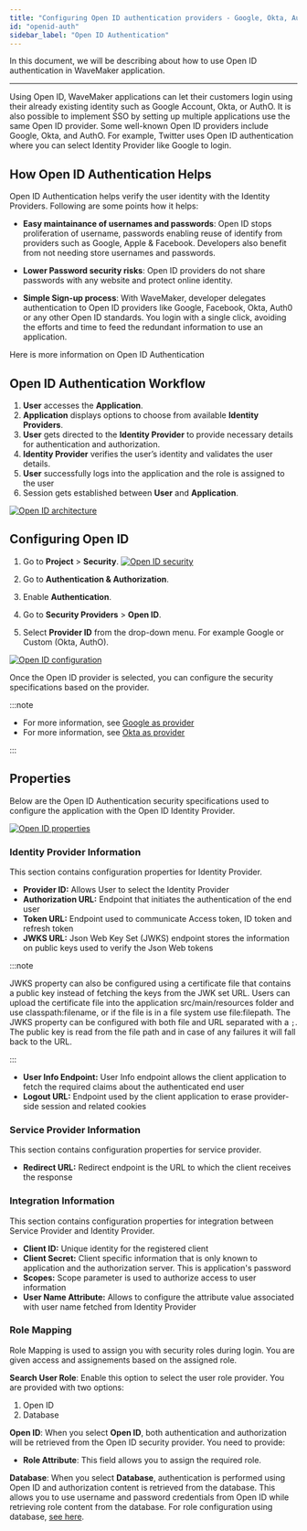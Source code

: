 ```yaml
---
title: "Configuring Open ID authentication providers - Google, Okta, Auth0"
id: "openid-auth"
sidebar_label: "Open ID Authentication"
---
```


In this document, we will be describing about how to use Open ID authentication in WaveMaker application.

---

Using Open ID, WaveMaker applications can let their customers login using their already existing identity such as Google Account, Okta, or AuthO. It is also possible to implement SSO by setting up multiple applications use the same Open ID provider. Some well-known Open ID providers include Google, Okta, and AuthO. For example, Twitter uses Open ID authentication where you can select Identity Provider like Google to login.

## How Open ID Authentication Helps

Open ID Authentication helps verify the user identity with the Identity Providers. Following are some points how it helps:

- **Easy maintainance of usernames and passwords**: Open ID stops proliferation of username, passwords enabling reuse of identify from providers such as Google, Apple & Facebook. Developers also benefit from not needing store usernames and passwords.

- **Lower Password security risks**: Open ID providers do not share passwords with any website and protect online identity.

- **Simple Sign-up process**: With WaveMaker, developer delegates authentication to Open ID providers like Google, Facebook, Okta, Auth0 or any other Open ID standards. You login with a single click, avoiding the efforts and time to feed the redundant information to use an application.

Here is more information on Open ID Authentication

## Open ID Authentication Workflow 

1. **User** accesses the **Application**.
2. **Application** displays options to choose from available **Identity Providers**.
3. **User** gets directed to the **Identity Provider** to provide necessary details for authentication and authorization.
4. **Identity Provider** verifies the user’s identity and validates the user details. 
5. **User** successfully logs into the application and the role is assigned to the user
6. Session gets established between **User** and **Application**.

[![Open ID architecture](/learn/assets/OpenID_Architecture.png)](/learn/assets/OpenID_Architecture.png)

## Configuring Open ID

1. Go to **Project** > **Security**.
[![Open ID security](/learn/assets/wm_openid_f_1.png)](/learn/assets/wm_openid_f_1.png)

2. Go to **Authentication & Authorization**.

3. Enable **Authentication**.

4. Go to **Security Providers** > **Open ID**.

5. Select **Provider ID** from the drop-down menu. For example Google or Custom (Okta, AuthO).

[![Open ID configuration](/learn/assets/wm_openid_f_2.png)](/learn/assets/wm_openid_f_2.png)

Once the Open ID provider is selected, you can configure the security specifications based on the provider.

:::note

- For more information, see [Google as provider](/learn/how-tos/implement-openid-google-provider) 
- For more information, see [Okta as provider](/learn/how-tos/implement-openid-okta-provider)

::: 

## Properties

Below are the Open ID Authentication security specifications used to configure the application with the Open ID Identity Provider.

[![Open ID properties](/learn/assets/wm_openid_f_3.png)](/learn/assets/wm_openid_f_3.png)

### Identity Provider Information

This section contains configuration properties for Identity Provider.

- **Provider ID:** Allows User to select the Identity Provider
- **Authorization URL:** Endpoint that initiates the authentication of the end user
- **Token URL:** Endpoint used to communicate Access token, ID token and refresh token
- **JWKS URL:** Json Web Key Set (JWKS) endpoint stores the information on public keys used to verify the Json Web tokens
  
:::note

JWKS property can also be configured using a certificate file that contains a public key instead of fetching the keys from the JWK set URL. Users can upload the certificate file into the application src/main/resources folder and use classpath:filename, or if the file is in a file system use file:filepath.
The JWKS property can be configured with both file and URL separated with a `;`. The public key is read from the file path and in case of any failures it will fall back to the URL.

:::

- **User Info Endpoint:** User Info endpoint allows the client application to fetch the required claims about the authenticated end user
- **Logout URL:** Endpoint used by the client application to erase provider-side session and related cookies

### Service Provider Information

This section contains configuration properties for service provider. 

- **Redirect URL:** Redirect endpoint is the URL to which the client receives the response

### Integration Information

This section contains configuration properties for integration between Service Provider and Identity Provider. 

- **Client ID:** Unique identity for the registered client
- **Client Secret:** Client specific information that is only known to application and the authorization server. This is application's password
- **Scopes:** Scope parameter is used to authorize access to user information
- **User Name Attribute:** Allows to configure the attribute value associated with user name fetched from Identity Provider

### Role Mapping

Role Mapping is used to assign you with security roles during login. You are given access and assignements based on the assigned role.

**Search User Role**: Enable this option to select the user role provider. You are provided with two options:

1. Open ID
2. Database

**Open ID**: When you select **Open ID**, both authentication and authorization will be retrieved from the Open ID security provider. You need to provide:

- **Role Attribute**: This field allows you to assign the required role.

**Database**: When you select **Database**, authentication is performed using Open ID and authorization content is retrieved from the database. This allows you to use username and password credentials from Open ID while retrieving role content from the database. For role configuration using database, [see here](https://docs.wavemaker.com/learn/app-development/app-security/authorization/#useronboarding).
